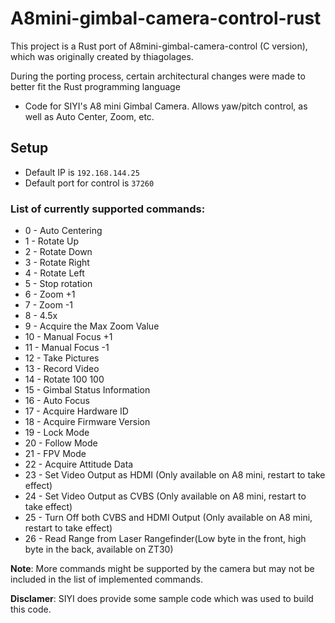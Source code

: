 # A8mini-gimbal-camera-control-rust

This project is a Rust port of A8mini-gimbal-camera-control (C version), which was originally created by thiagolages. 

During the porting process, certain architectural changes were made to better fit the Rust programming language
- Code for SIYI's A8 mini Gimbal Camera. Allows yaw/pitch control, as well as Auto Center, Zoom, etc.

## Setup

- Default IP is `192.168.144.25`
- Default port for control is `37260`

### List of currently supported commands:

- 0  - Auto Centering
- 1  - Rotate Up
- 2  - Rotate Down
- 3  - Rotate Right
- 4  - Rotate Left
- 5  - Stop rotation
- 6  - Zoom +1
- 7  - Zoom -1
- 8  - 4.5x
- 9  - Acquire the Max Zoom Value
- 10 - Manual Focus +1
- 11 - Manual Focus -1
- 12 - Take Pictures
- 13 - Record Video
- 14 - Rotate 100 100
- 15 - Gimbal Status Information
- 16 - Auto Focus
- 17 - Acquire Hardware ID
- 18 - Acquire Firmware Version
- 19 - Lock Mode
- 20 - Follow Mode
- 21 - FPV Mode
- 22 - Acquire Attitude Data
- 23 - Set Video Output as HDMI (Only available on A8 mini, restart to take effect)
- 24 - Set Video Output as CVBS (Only available on A8 mini, restart to take effect)
- 25 -  Turn Off both CVBS and HDMI Output (Only available on A8 mini, restart to take effect)
- 26 - Read Range from Laser Rangefinder(Low byte in the front, high byte in the back, available on ZT30)

**Note**: More commands might be supported by the camera but may not be included in the list of implemented commands.

**Disclamer**: SIYI does provide some sample code which was used to build this code.
